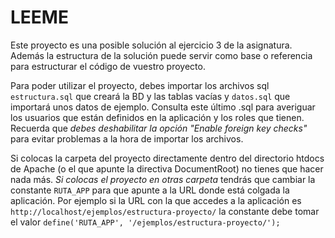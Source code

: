 # LEEME #

Este proyecto es una posible solución al ejercicio 3 de la asignatura. Además la estructura de la solución puede servir
como base o referencia para estructurar el código de vuestro proyecto.

Para poder utilizar el proyecto, debes importar los archivos sql ```estructura.sql``` que creará la BD y las tablas
vacías y ```datos.sql``` que importará unos datos de ejemplo. Consulta este último .sql para averiguar los usuarios que
están definidos en la aplicación y los roles que tienen. Recuerda que *debes deshabilitar la opción "Enable foreign key
checks"* para evitar problemas a la hora de importar los archivos.

Si colocas la carpeta del proyecto directamente dentro del directorio htdocs de Apache (o el que apunte la directiva
DocumentRoot) no tienes que hacer nada más. *Si colocas el proyecto en otras carpeta* tendrás que cambiar la constante
```RUTA_APP``` para que apunte a la URL donde está colgada la aplicación. Por ejemplo si la URL con la que accedes a la
aplicación es ```http://localhost/ejemplos/estructura-proyecto/``` la constante debe tomar el valor
```define('RUTA_APP', '/ejemplos/estructura-proyecto/');```
